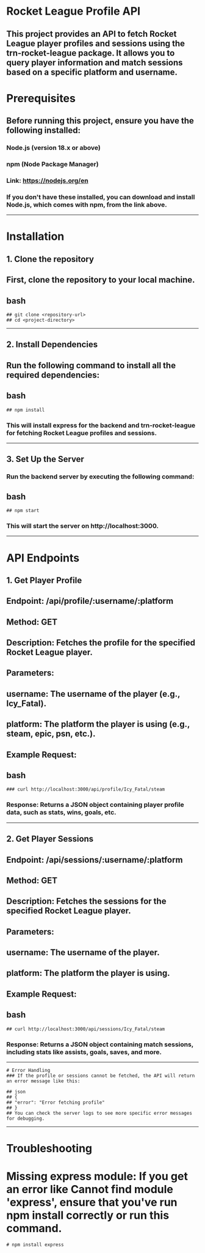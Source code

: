# Rocket League Profile API

## This project provides an API to fetch Rocket League player profiles and sessions using the trn-rocket-league package. It allows you to query player information and match sessions based on a specific platform and username.

# Prerequisites
## Before running this project, ensure you have the following installed:

### Node.js (version 18.x or above)
### npm (Node Package Manager)
### Link: https://nodejs.org/en

### If you don't have these installed, you can download and install Node.js, which comes with npm, from the link above.

---------------------------------------------------------------------------------------------------------------------------------------------------------------------------------------

# Installation

## 1. Clone the repository
## First, clone the repository to your local machine.
## bash
```
## git clone <repository-url>
## cd <project-directory>
```
---------------------------------------------------------------------------------------------------------------------------------------------------------------------------------------

## 2. Install Dependencies
## Run the following command to install all the required dependencies:
## bash
```
## npm install
```
### This will install express for the backend and trn-rocket-league for fetching Rocket League profiles and sessions.

---------------------------------------------------------------------------------------------------------------------------------------------------------------------------------------

## 3. Set Up the Server
### Run the backend server by executing the following command:

## bash
```
## npm start
```
### This will start the server on http://localhost:3000.

---------------------------------------------------------------------------------------------------------------------------------------------------------------------------------------

# API Endpoints
## 1. Get Player Profile
## Endpoint: /api/profile/:username/:platform
## Method: GET
## Description: Fetches the profile for the specified Rocket League player.
## Parameters:
## username: The username of the player (e.g., Icy_Fatal).
## platform: The platform the player is using (e.g., steam, epic, psn, etc.).
## Example Request:

## bash
```
### curl http://localhost:3000/api/profile/Icy_Fatal/steam
```
### Response: Returns a JSON object containing player profile data, such as stats, wins, goals, etc.

---------------------------------------------------------------------------------------------------------------------------------------------------------------------------------------

## 2. Get Player Sessions
   ## Endpoint: /api/sessions/:username/:platform
   ## Method: GET
   ## Description: Fetches the sessions for the specified Rocket League player.
   ## Parameters: 
   ## username: The username of the player.
   ## platform: The platform the player is using.
## Example Request:
## bash
```
## curl http://localhost:3000/api/sessions/Icy_Fatal/steam
```
### Response: Returns a JSON object containing match sessions, including stats like assists, goals, saves, and more.

---------------------------------------------------------------------------------------------------------------------------------------------------------------------------------------
```
# Error Handling
### If the profile or sessions cannot be fetched, the API will return an error message like this:

## json
## {
## "error": "Error fetching profile"
## }
## You can check the server logs to see more specific error messages for debugging.
```
---------------------------------------------------------------------------------------------------------------------------------------------------------------------------------------

# Troubleshooting
# Missing express module: If you get an error like Cannot find module 'express', ensure that you've run npm install correctly or run this command.
```
# npm install express
```
